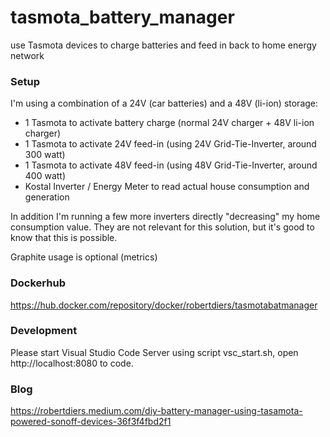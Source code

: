 # tasmota_battery_manager
use Tasmota devices to charge batteries and feed in back to home energy network

### Setup
I'm using a combination of a 24V (car batteries) and a 48V (li-ion) storage:
* 1 Tasmota to activate battery charge (normal 24V charger + 48V li-ion charger)
* 1 Tasmota to activate 24V feed-in (using 24V Grid-Tie-Inverter, around 300 watt)
* 1 Tasmota to activate 48V feed-in (using 48V Grid-Tie-Inverter, around 400 watt)
* Kostal Inverter / Energy Meter to read actual house consumption and generation

In addition I'm running a few more inverters directly "decreasing" my home consumption value. They are not relevant for this solution, but it's good to know that this is possible.

Graphite usage is optional (metrics)

### Dockerhub
https://hub.docker.com/repository/docker/robertdiers/tasmotabatmanager

### Development
Please start Visual Studio Code Server using script vsc_start.sh, open http://localhost:8080 to code.

### Blog
https://robertdiers.medium.com/diy-battery-manager-using-tasamota-powered-sonoff-devices-36f3f4fbd2f1
